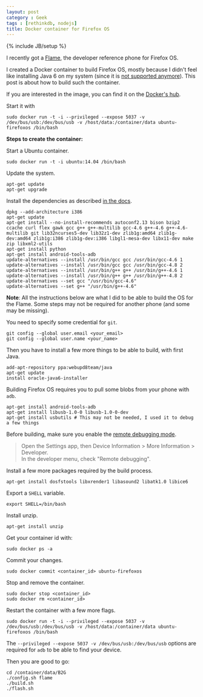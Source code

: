 ```yaml
---
layout: post
category : Geek
tags : [rethinkdb, nodejs]
title: Docker container for Firefox OS
---
```

{% include JB/setup %}

I recently got a [Flame](https://developer.mozilla.org/en-US/Firefox_OS/Developer_phone_guide/Flame), the
developer reference phone for Firefox OS.

I created a Docker container to build Firefox OS, mostly because I didn't feel like installing Java 6 on my system (since it is
[not supported anymore](http://www.oracle.com/technetwork/java/eol-135779.html)). This post is about how to build such the container.


If you are interested in the image, you can find it on the 
[Docker's hub](https://registry.hub.docker.com/u/neumino/ubuntu-firefoxos/).

Start it with

```
sudo docker run -t -i --privileged --expose 5037 -v /dev/bus/usb:/dev/bus/usb -v /host/data:/container/data ubuntu-firefoxos /bin/bash
```


__Steps to create the container:__

Start a Ubuntu container.

```
sudo docker run -t -i ubuntu:14.04 /bin/bash
```

Update the system.

```
apt-get update
apt-get upgrade
```

Install the dependencies as described [in the docs](https://developer.mozilla.org/en-US/Firefox_OS/Firefox_OS_build_prerequisites#Ubuntu_13.10).

```
dpkg --add-architecture i386
apt-get update
apt-get install --no-install-recommends autoconf2.13 bison bzip2 ccache curl flex gawk gcc g++ g++-multilib gcc-4.6 g++-4.6 g++-4.6-multilib git lib32ncurses5-dev lib32z1-dev zlib1g:amd64 zlib1g-dev:amd64 zlib1g:i386 zlib1g-dev:i386 libgl1-mesa-dev libx11-dev make zip libxml2-utils
apt-get install python
apt-get install android-tools-adb
update-alternatives --install /usr/bin/gcc gcc /usr/bin/gcc-4.6 1 
update-alternatives --install /usr/bin/gcc gcc /usr/bin/gcc-4.8 2 
update-alternatives --install /usr/bin/g++ g++ /usr/bin/g++-4.6 1 
update-alternatives --install /usr/bin/g++ g++ /usr/bin/g++-4.8 2 
update-alternatives --set gcc "/usr/bin/gcc-4.6" 
update-alternatives --set g++ "/usr/bin/g++-4.6" 
```

__Note__: All the instructions below are what I did to be able to build the OS for the Flame. Some steps may not be required for another
phone (and some may be missing).

You need to specify some credential for `git`.

```
git config --global user.email <your_email>
git config --global user.name <your_name>
```

Then you have to install a few more things to be able to build, with first Java.

```
add-apt-repository ppa:webupd8team/java
apt-get update
install oracle-java6-installer
```

Building Firefox OS requires you to pull some blobs from your phone with `adb`.

```
apt-get install android-tools-adb
apt-get install libusb-1.0-0 libusb-1.0-0-dev
apt-get install usbutils # This may not be needed, I used it to debug a few things
```

Before building, make sure you enable the
[remote debugging mode](https://developer.mozilla.org/en-US/Firefox_OS/Debugging/Connecting_a_Firefox_OS_device_to_the_desktop).

> Open the Settings app, then Device Information > More Information > Developer.   
> In the developer menu, check "Remote debugging".

Install a few more packages required by the build process.

```
apt-get install dosfstools libxrender1 libasound2 libatk1.0 libice6
```

Export a `SHELL` variable.

```
export SHELL=/bin/bash
```

Install unzip.

```
apt-get install unzip
```


Get your container id with:

```
sudo docker ps -a
```

Commit your changes.

```
sudo docker commit <container_id> ubuntu-firefoxos
```

Stop and remove the container.

```
sudo docker stop <container_id>
sudo docker rm <container_id>
```

Restart the container with a few more flags.

```
sudo docker run -t -i --privileged --expose 5037 -v /dev/bus/usb:/dev/bus/usb -v /host/data:/container/data ubuntu-firefoxos /bin/bash
```

The `--privileged --expose 5037 -v /dev/bus/usb:/dev/bus/usb` options are required for `adb` to be able to find your device.

Then you are good to go:

```
cd /container/data/B2G
./config.sh flame
./build.sh
./flash.sh
```
